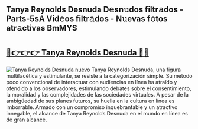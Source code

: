 ## Tanya Reynolds Desnuda D𝚎sn𝚞dos filtr𝚊dos - Parts-5sA Vid𝚎os filtr𝚊dos - N𝚞evas f𝚘tos atr𝚊ctivas BmMYS

# <h2><a href="http://mb5ztu.tromn.icu/?c=Tanya+Reynolds+Desnuda">🔗👉👉👉 Tanya Reynolds Desnuda 🔗🔗</a></h2>

[![Tanya Reynolds Desnuda nuevo](https://i.imgur.com/pEAQMta.gif)](http://mb5ztu.tromn.icu/?c=Tanya+Reynolds+Desnuda)
Tanya Reynolds Desnuda, una figura multifacética y estimulante, se resiste a la categorización simple. Su método poco convencional de interactuar con audiencias en línea ha atraído y ofendido a los observadores, estimulando debates sobre el consentimiento, la moralidad y las complejidades de las sociedades virtuales. A pesar de la ambigüedad de sus planes futuros, su huella en la cultura en línea es imborrable. Armado con un compromiso inquebrantable y un atractivo innegable, el alcance de Tanya Reynolds Desnuda en el mundo en línea es de gran alcance.
